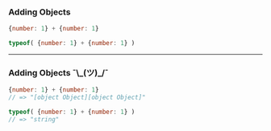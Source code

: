 ### Adding Objects

```js
{number: 1} + {number: 1}
```

```js
typeof( {number: 1} + {number: 1} )
```

---

### Adding Objects ¯\\\_(ツ)\_/¯

```js
{number: 1} + {number: 1}
// => "[object Object][object Object]"
```

```js
typeof( {number: 1} + {number: 1} )
// => "string"
```
